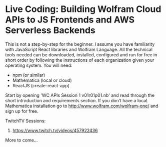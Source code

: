 # Live Coding: Building Wolfram Cloud APIs to JS Frontends and AWS Serverless Backends

This is not a step-by-step for the beginner.  I assume you have familiarity with JavaScript React libraries and Wolfram Language.  All the technical tools needed can be downloaded, installed, configured and run for free in short order by following the instructions of each organization given your operating system.  You will need:
-	npm (or similar)
-	Mathematica (local or cloud)
-	ReactJS (create-react-app)

Start by opening 'WC APIs Session 1 v01r01p01.nb' and read through the short introduction and requirements section.  If you don’t have a local Mathematica installation go to http://www.wolfram.com/wolfram-one/ and sign up for free.

TwitchTV Sessions:
1) https://www.twitch.tv/videos/457922436

More to come...
